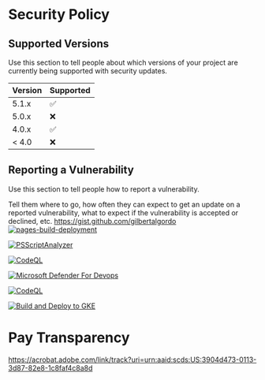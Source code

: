 # Security Policy

## Supported Versions

Use this section to tell people about which versions of your project are
currently being supported with security updates.

| Version | Supported          |
| ------- | ------------------ |
| 5.1.x   | :white_check_mark: |
| 5.0.x   | :x:                |
| 4.0.x   | :white_check_mark: |
| < 4.0   | :x:                |

## Reporting a Vulnerability

Use this section to tell people how to report a vulnerability.

Tell them where to go, how often they can expect to get an update on a
reported vulnerability, what to expect if the vulnerability is accepted or
declined, etc.
https://gist.github.com/gilbertalgordo
[![pages-build-deployment](https://github.com/gilbertalgordo/car-samples/actions/workflows/pages/pages-build-deployment/badge.svg)](https://github.com/gilbertalgordo/car-samples/actions/workflows/pages/pages-build-deployment)

[![PSScriptAnalyzer](https://github.com/gilbertalgordo/car-samples/actions/workflows/powershell.yml/badge.svg)](https://github.com/gilbertalgordo/car-samples/actions/workflows/powershell.yml)

[![CodeQL](https://github.com/gilbertalgordo/car-samples/actions/workflows/codeql.yml/badge.svg)](https://github.com/gilbertalgordo/car-samples/actions/workflows/codeql.yml)

[![Microsoft Defender For Devops](https://github.com/gilbertalgordo/car-samples/actions/workflows/defender-for-devops.yml/badge.svg)](https://github.com/gilbertalgordo/car-samples/actions/workflows/defender-for-devops.yml)

[![CodeQL](https://github.com/gilbertalgordo/car-samples/actions/workflows/github-code-scanning/codeql/badge.svg)](https://github.com/gilbertalgordo/car-samples/actions/workflows/github-code-scanning/codeql)

[![Build and Deploy to GKE](https://github.com/gilbertalgordo/car-samples/actions/workflows/google.yml/badge.svg)](https://github.com/gilbertalgordo/car-samples/actions/workflows/google.yml)
# Pay Transparency
https://acrobat.adobe.com/link/track?uri=urn:aaid:scds:US:3904d473-0113-3d87-82e8-1c8faf4c8a8d
